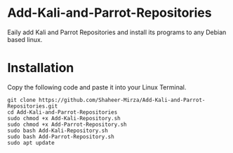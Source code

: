 # Add-Kali-and-Parrot-Repositories
Eaily add Kali and Parrot Repositories and install its programs to any Debian based linux.
# Installation
Copy the following code and paste it into your Linux Terminal.

```
git clone https://github.com/Shaheer-Mirza/Add-Kali-and-Parrot-Repositories.git
cd Add-Kali-and-Parrot-Repositories
sudo chmod +x Add-Kali-Repository.sh
sudo chmod +x Add-Parrot-Repository.sh
sudo bash Add-Kali-Repository.sh
sudo bash Add-Parrot-Repository.sh
sudo apt update
```
